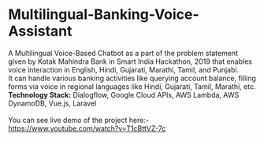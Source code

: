 # Multilingual-Banking-Voice-Assistant
A Multilingual Voice-Based Chatbot as a part of the problem statement given by Kotak Mahindra Bank in Smart India Hackathon, 2019 that enables voice interaction in English, Hindi, Gujarati, Marathi, Tamil, and Punjabi.
<br/>
It can handle various banking activities like querying account balance, filling forms via voice in regional languages like Hindi, Gujarati, Tamil, Marathi, etc.
**Technology Stack:** Dialogflow, Google Cloud APIs, AWS Lambda, AWS DynamoDB, Vue.js, Laravel
<br/>
<br/>
You can see live demo of the project here:-
https://www.youtube.com/watch?v=T1cBttVZ-7c

